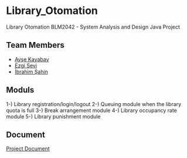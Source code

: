 # Library_Otomation
Library Otomation 
BLM2042 - System Analysis and Design Java Project

## Team Members 
* [Ayşe Kayabay](https://github.com/aysekayabay)
* [Ezgi Sevi](https://github.com/ecisev16)
* [İbrahim Şahin](https://github.com/balanceton)

## Moduls
1-) Library registration/login/logout
2-) Queuing module when the library quota is full
3-) Break arrangement module
4-) Library occupancy rate module
5-) Library punishment module

## Document
[Project Document](https://github.com/aysekayabay/library_otomation/files/12218035/Sistem.Analizi.ve.Tasarimi.Raporu.1.pdf)
